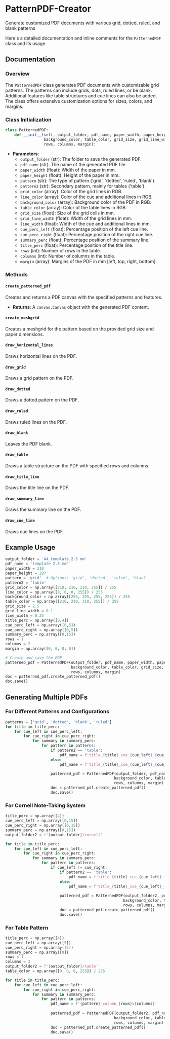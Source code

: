 # PatternPDF-Creator
Generate customized PDF documents with various grid, dotted, ruled, and blank patterns


Here's a detailed documentation and inline comments for the `PatternedPDF` class and its usage.

## Documentation

### Overview
The `PatternedPDF` class generates PDF documents with customizable grid patterns. The patterns can include grids, dots, ruled lines, or be blank. Additional features like table structures and cue lines can also be added. The class offers extensive customization options for sizes, colors, and margins.

### Class Initialization
```python
class PatternedPDF:
    def __init__(self, output_folder, pdf_name, paper_width, paper_height, pattern, pattern2, grid_color, line_color,
                 background_color, table_color, grid_size, grid_line_width, line_width, cue_perc_left, cue_perc_right, summary_perc, title_perc,
                 rows, columns, margin):
```
- **Parameters**:
  - `output_folder` (str): The folder to save the generated PDF.
  - `pdf_name` (str): The name of the generated PDF file.
  - `paper_width` (float): Width of the paper in mm.
  - `paper_height` (float): Height of the paper in mm.
  - `pattern` (str): The type of pattern ('grid', 'dotted', 'ruled', 'blank').
  - `pattern2` (str): Secondary pattern, mainly for tables ('table').
  - `grid_color` (array): Color of the grid lines in RGB.
  - `line_color` (array): Color of the cue and additional lines in RGB.
  - `background_color` (array): Background color of the PDF in RGB.
  - `table_color` (array): Color of the table lines in RGB.
  - `grid_size` (float): Size of the grid cells in mm.
  - `grid_line_width` (float): Width of the grid lines in mm.
  - `line_width` (float): Width of the cue and additional lines in mm.
  - `cue_perc_left` (float): Percentage position of the left cue line.
  - `cue_perc_right` (float): Percentage position of the right cue line.
  - `summary_perc` (float): Percentage position of the summary line.
  - `title_perc` (float): Percentage position of the title line.
  - `rows` (int): Number of rows in the table.
  - `columns` (int): Number of columns in the table.
  - `margin` (array): Margins of the PDF in mm [left, top, right, bottom].

### Methods

#### `create_patterned_pdf`
Creates and returns a PDF canvas with the specified patterns and features.
- **Returns**: A `canvas.Canvas` object with the generated PDF content.

#### `create_meshgrid`
Creates a meshgrid for the pattern based on the provided grid size and paper dimensions.

#### `draw_horizontal_lines`
Draws horizontal lines on the PDF.

#### `draw_grid`
Draws a grid pattern on the PDF.

#### `draw_dotted`
Draws a dotted pattern on the PDF.

#### `draw_ruled`
Draws ruled lines on the PDF.

#### `draw_blank`
Leaves the PDF blank.

#### `draw_table`
Draws a table structure on the PDF with specified rows and columns.

#### `draw_title_line`
Draws the title line on the PDF.

#### `draw_summary_line`
Draws the summary line on the PDF.

#### `draw_cue_line`
Draws cue lines on the PDF.

## Example Usage

```python
output_folder = 'A4_template_2.5 mm'
pdf_name = 'template 2.5 mm'
paper_width = 210
paper_height = 297
pattern = 'grid'  # Options: 'grid', 'dotted', 'ruled', 'blank'
pattern2 = 'table'
grid_color = np.array([210, 210, 210, 255]) / 255
line_color = np.array([0, 0, 0, 255]) / 255
background_color = np.array([255, 255, 255, 255]) / 255
table_color = np.array([210, 210, 210, 255]) / 255
grid_size = 2.5
grid_line_width = 0.1
line_width = 0.25
title_perc = np.array([0,4])
cue_perc_left = np.array([0,5])
cue_perc_right = np.array([0,5])
summary_perc = np.array([0,15])
rows = 1
columns = 2
margin = np.array([0, 0, 0, 0])

# Create and save the PDF
patterned_pdf = PatternedPDF(output_folder, pdf_name, paper_width, paper_height, pattern, pattern2, grid_color, line_color,
                             background_color, table_color, grid_size, grid_line_width, line_width, cue_perc_left, cue_perc_right, summary_perc, title_perc,
                             rows, columns, margin)
doc = patterned_pdf.create_patterned_pdf()
doc.save()
```

## Generating Multiple PDFs

### For Different Patterns and Configurations

```python
patterns = ['grid', 'dotted', 'blank', 'ruled']
for title in title_perc:
    for cue_left in cue_perc_left:
        for cue_right in cue_perc_right:
            for summary in summary_perc:
                for pattern in patterns:
                    if pattern2 == 'table':
                        pdf_name = f'title_{title}_cue_{cue_left}_{cue_right}_summary_{summary}_column_{rows}x{columns}_{pattern}'
                    else:
                        pdf_name = f'title_{title}_cue_{cue_left}_{cue_right}_summary_{summary}_{pattern}'

                    patterned_pdf = PatternedPDF(output_folder, pdf_name, paper_width, paper_height, pattern, pattern2, grid_color, line_color,
                                                background_color, table_color, grid_size, grid_line_width, line_width, cue_left, cue_right, summary, title,
                                                rows, columns, margin)
                    doc = patterned_pdf.create_patterned_pdf()
                    doc.save()
```

### For Cornell Note-Taking System

```python
title_perc = np.array([4])
cue_perc_left = np.array([0,15])
cue_perc_right = np.array([0,15])
summary_perc = np.array([0,15])
output_folder2 = f'{output_folder}/cornell'

for title in title_perc:
    for cue_left in cue_perc_left:
        for cue_right in cue_perc_right:
            for summary in summary_perc:
                for pattern in patterns:
                    if cue_left != cue_right:
                        if pattern2 == 'table':
                            pdf_name = f'title_{title}_cue_{cue_left}_{cue_right}_summary_{summary}_column_{rows}x{columns}_{pattern}'
                        else:
                            pdf_name = f'title_{title}_cue_{cue_left}_{cue_right}_summary_{summary}_{pattern}'
                        
                        patterned_pdf = PatternedPDF(output_folder2, pdf_name, paper_width, paper_height, pattern, pattern2, grid_color, line_color,
                                                    background_color, table_color, grid_size, grid_line_width, line_width, cue_left, cue_right, summary, title,
                                                    rows, columns, margin)
                        doc = patterned_pdf.create_patterned_pdf()
                        doc.save()
```

### For Table Pattern

```python
title_perc = np.array([4])
cue_perc_left = np.array([5])
cue_perc_right = np.array([5])
summary_perc = np.array([0])
rows = 1
columns = 2
output_folder2 = f'{output_folder}/table'
table_color = np.array([0, 0, 0, 255]) / 255

for title in title_perc:
    for cue_left in cue_perc_left:
        for cue_right in cue_perc_right:
            for summary in summary_perc:
                for pattern in patterns:
                    pdf_name = f'{pattern}_column_{rows}x{columns}'
                    
                    patterned_pdf = PatternedPDF(output_folder2, pdf_name, paper_width, paper_height, pattern, pattern2, grid_color, line_color,
                                                background_color, table_color, grid_size, grid_line_width, line_width, cue_left, cue_right, summary, title,
                                                rows, columns, margin)
                    doc = patterned_pdf.create_patterned_pdf()
                    doc.save()
```


